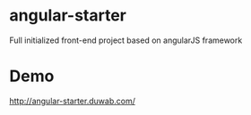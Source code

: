 # angular-starter
Full initialized front-end project based on angularJS framework

# Demo
http://angular-starter.duwab.com/
